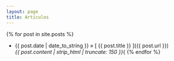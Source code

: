 ```yaml
---
layout: page
title: Artículos
---
```


{% for post in site.posts %}
  * {{ post.date | date_to_string }} &raquo; [ {{ post.title }} ]({{ post.url }}) <br> <i>{{ post.content | strip_html | truncate: 150 }}</i>{
{% endfor %}

